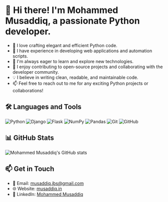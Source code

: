 # 👋 Hi there! I'm Mohammed Musaddiq, a passionate Python developer.

- 🐍 I love crafting elegant and efficient Python code.
- 💼 I have experience in developing web applications and automation scripts.
- 🌱 I'm always eager to learn and explore new technologies.
- 🚀 I enjoy contributing to open-source projects and collaborating with the developer community.
- 💡 I believe in writing clean, readable, and maintainable code.
- 📫 Feel free to reach out to me for any exciting Python projects or collaborations!

## 🛠️ Languages and Tools

![Python](https://img.shields.io/badge/-Python-3776AB?style=flat-square&logo=python&logoColor=white)
![Django](https://img.shields.io/badge/-Django-092E20?style=flat-square&logo=django&logoColor=white)
![Flask](https://img.shields.io/badge/-Flask-000000?style=flat-square&logo=flask&logoColor=white)
![NumPy](https://img.shields.io/badge/-NumPy-013243?style=flat-square&logo=numpy&logoColor=white)
![Pandas](https://img.shields.io/badge/-Pandas-150458?style=flat-square&logo=pandas&logoColor=white)
![Git](https://img.shields.io/badge/-Git-F05032?style=flat-square&logo=git&logoColor=white)
![GitHub](https://img.shields.io/badge/-GitHub-181717?style=flat-square&logo=github&logoColor=white)

## 📊 GitHub Stats

![Mohammed Musaddiq's GitHub stats](https://github-readme-stats.vercel.app/api?username=musaddiq-jbs&show_icons=true&theme=radical)

## 📫 Get in Touch

- 📧 Email: [musaddiq.jbs@gmail.com](mailto:musaddiq.jbs@gmail.com)
- 🌐 Website: [musaddiq.in](https://musaddiq.in)
- 💼 LinkedIn: [Mohammed Musaddiq](https://www.linkedin.com/in/mohammed-musaddiq-9b7659150/)
